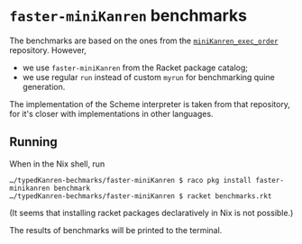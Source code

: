 # `faster-miniKanren` benchmarks

The benchmarks are based on the ones from the [`miniKanren_exec_order`][src]
repository. However,

- we use `faster-miniKanren` from the Racket package catalog;
- we use regular `run` instead of custom `myrun` for benchmarking quine
  generation.

The implementation of the Scheme interpreter is taken from that repository, for
it's closer with implementations in other languages.

[src]: https://github.com/Kakadu/miniKanren_exec_order/tree/miniKanren2023/racket/bench

## Running

When in the Nix shell, run

```
…/typedKanren-bechmarks/faster-miniKanren $ raco pkg install faster-minikanren benchmark
…/typedKanren-bechmarks/faster-miniKanren $ racket benchmarks.rkt
```

(It seems that installing racket packages declaratively in Nix is not possible.)

The results of benchmarks will be printed to the terminal.
